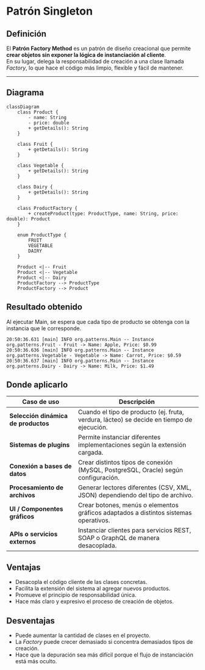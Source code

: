 # Patrón Singleton

## Definición
El **Patrón Factory Method** es un patrón de diseño creacional que permite **crear objetos sin exponer la lógica de instanciación al cliente**.  
En su lugar, delega la responsabilidad de creación a una clase llamada *Factory*, lo que hace el código más limpio, flexible y fácil de mantener.

---

## Diagrama
```mermaid
classDiagram
    class Product {
        - name: String
        - price: double
        + getDetails(): String
    }

    class Fruit {
        + getDetails(): String
    }

    class Vegetable {
        + getDetails(): String
    }

    class Dairy {
        + getDetails(): String
    }

    class ProductFactory {
        + createProduct(type: ProductType, name: String, price: double): Product
    }

    enum ProductType {
        FRUIT
        VEGETABLE
        DAIRY
    }

    Product <|-- Fruit
    Product <|-- Vegetable
    Product <|-- Dairy
    ProductFactory --> ProductType
    ProductFactory --> Product
```
## Resultado obtenido
Al ejecutar Main, se espera que cada tipo de producto se obtenga con la instancia que le corresponde.
```
20:50:36.631 [main] INFO org.patterns.Main -- Instance org.patterns.Fruit - Fruit -> Name: Apple, Price: $0.99
20:50:36.636 [main] INFO org.patterns.Main -- Instance org.patterns.Vegetable - Vegetable -> Name: Carrot, Price: $0.59
20:50:36.637 [main] INFO org.patterns.Main -- Instance org.patterns.Dairy - Dairy -> Name: Milk, Price: $1.49
```
## Donde aplicarlo

Caso de uso                           | Descripción
------------------------------------- | -------------------------------------------------------------------------
**Selección dinámica de productos**   | Cuando el tipo de producto (ej. fruta, verdura, lácteo) se decide en tiempo de ejecución.
**Sistemas de plugins**               | Permite instanciar diferentes implementaciones según la extensión cargada.
**Conexión a bases de datos**         | Crear distintos tipos de conexión (MySQL, PostgreSQL, Oracle) según configuración.
**Procesamiento de archivos**         | Generar lectores diferentes (CSV, XML, JSON) dependiendo del tipo de archivo.
**UI / Componentes gráficos**         | Crear botones, menús o elementos gráficos adaptados a distintos sistemas operativos.
**APIs o servicios externos**         | Instanciar clientes para servicios REST, SOAP o GraphQL de manera desacoplada.

## Ventajas
- Desacopla el código cliente de las clases concretas.
- Facilita la extensión del sistema al agregar nuevos productos.
- Promueve el principio de responsabilidad única.
- Hace más claro y expresivo el proceso de creación de objetos.

## Desventajas 
- Puede aumentar la cantidad de clases en el proyecto.
- La *Factory* puede crecer demasiado si concentra demasiados tipos de creación.
- Hace que la depuración sea más difícil porque el flujo de instanciación está más oculto. 